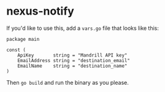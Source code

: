 nexus-notify
============

If you'd like to use this, add a `vars.go` file that looks like this:

```
package main

const (
	ApiKey       string = "Mandrill API key"
	EmailAddress string = "destination_email"
	EmailName    string = "destination_name"
)
```

Then `go build` and run the binary as you please.
